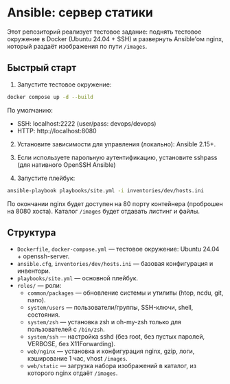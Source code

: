 # Ansible: сервер статики

Этот репозиторий реализует тестовое задание: поднять тестовое окружение в Docker (Ubuntu 24.04 + SSH) и развернуть Ansible’ом nginx, который раздаёт изображения по пути `/images`.

## Быстрый старт

1) Запустите тестовое окружение:

```sh
docker compose up -d --build
```

По умолчанию:
- SSH: localhost:2222 (user/pass: devops/devops)
- HTTP: http://localhost:8080

2) Установите зависимости для управления (локально): Ansible 2.15+.

3) Если используете парольную аутентификацию, установите sshpass (для нативного OpenSSH Ansible)

4) Запустите плейбук:

```sh
ansible-playbook playbooks/site.yml -i inventories/dev/hosts.ini
```

По окончании nginx будет доступен на 80 порту контейнера (проброшен на 8080 хоста). Каталог `/images` будет отдавать листинг и файлы.

## Структура

- `Dockerfile`, `docker-compose.yml` — тестовое окружение: Ubuntu 24.04 + openssh-server.
- `ansible.cfg`, `inventories/dev/hosts.ini` — базовая конфигурация и инвентори.
- `playbooks/site.yml` — основной плейбук.
- `roles/` — роли:
	- `common/packages` — обновление системы и утилиты (htop, ncdu, git, nano).
	- `system/users` — пользователи/группы, SSH-ключи, shell, состояния.
	- `system/zsh` — установка zsh и oh-my-zsh только для пользователей с `/bin/zsh`.
	- `system/ssh` — настройка sshd (без root, без пустых паролей, VERBOSE, без X11Forwarding).
	- `web/nginx` — установка и конфигурация nginx, gzip, логи, кэширование 1 час, vhost `/images`.
	- `web/static` — загрузка набора изображений в каталог, из которого nginx отдаёт `/images`.